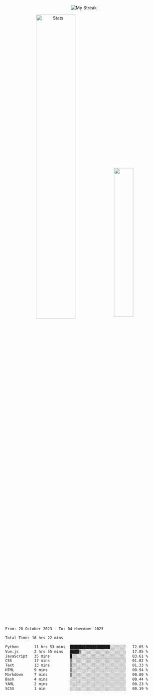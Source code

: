 <p align="center">
<picture>
  <source media="(prefers-color-scheme: dark)" srcset="http://github-readme-streak-stats.herokuapp.com?user=semolik&theme=dark&hide_border=true&background=DD272700">
  <img alt="My Streak" src="http://github-readme-streak-stats.herokuapp.com?user=semolik&hide_border=true">
</picture>
</p>
<div align="center">
  <picture>
    <source media="(prefers-color-scheme: dark)" srcset="https://github-readme-stats.vercel.app/api?username=semolik&show_icons=true&bg_color=DD272700&hide_border=true&theme=dark">
        <img alt="Stats" src="https://github-readme-stats.vercel.app/api?username=semolik&show_icons=true&bg_color=DD272700&hide_border=true" width="50%" >
  </picture>
  <sup>
  <picture>
  <source media="(prefers-color-scheme: dark)" srcset="https://github-readme-stats.vercel.app/api/top-langs/?username=semolik&layout=compact&hide_border=true&bg_color=DD272700&theme=dark">
  <img src="https://github-readme-stats.vercel.app/api/top-langs/?username=semolik&layout=compact&hide_border=true" width="35%" />
  </picture>
  </sup>
</div>
<!--START_SECTION:waka-->

```txt
From: 28 October 2023 - To: 04 November 2023

Total Time: 16 hrs 22 mins

Python       11 hrs 53 mins  ██████████████████░░░░░░░   72.65 %
Vue.js       2 hrs 55 mins   ████▒░░░░░░░░░░░░░░░░░░░░   17.85 %
JavaScript   35 mins         █░░░░░░░░░░░░░░░░░░░░░░░░   03.61 %
CSS          17 mins         ▒░░░░░░░░░░░░░░░░░░░░░░░░   01.82 %
Text         13 mins         ▒░░░░░░░░░░░░░░░░░░░░░░░░   01.33 %
HTML         9 mins          ▒░░░░░░░░░░░░░░░░░░░░░░░░   00.94 %
Markdown     7 mins          ▒░░░░░░░░░░░░░░░░░░░░░░░░   00.80 %
Bash         4 mins          ░░░░░░░░░░░░░░░░░░░░░░░░░   00.44 %
YAML         2 mins          ░░░░░░░░░░░░░░░░░░░░░░░░░   00.23 %
SCSS         1 min           ░░░░░░░░░░░░░░░░░░░░░░░░░   00.19 %
```

<!--END_SECTION:waka-->

